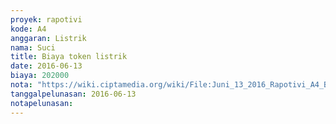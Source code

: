 ```yaml
---
proyek: rapotivi
kode: A4
anggaran: Listrik
nama: Suci
title: Biaya token listrik
date: 2016-06-13
biaya: 202000
nota: "https://wiki.ciptamedia.org/wiki/File:Juni_13_2016_Rapotivi_A4_Biaya_token_listrik.jpg"
tanggalpelunasan: 2016-06-13
notapelunasan:
---
```

